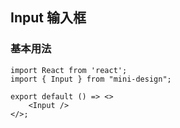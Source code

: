 
## Input 输入框

### 基本用法

```tsx
import React from 'react';
import { Input } from "mini-design";

export default () => <>
    <Input />
</>;
```





<API></API>